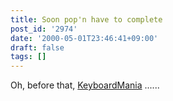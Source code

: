 ```yaml
---
title: Soon pop'n have to complete
post_id: '2974'
date: '2000-05-01T23:46:41+09:00'
draft: false
tags: []
---
```


Oh, before that, [KeyboardMania](/km-iik) ......